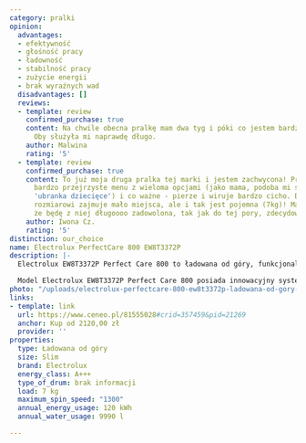 ```yaml
---
category: pralki
opinion:
  advantages:
  - efektywność
  - głośność pracy
  - ładowność
  - stabilność pracy
  - zużycie energii
  - brak wyraźnych wad
  disadvantages: []
  reviews:
  - template: review
    confirmed_purchase: true
    content: Na chwile obecna pralkę mam dwa tyg i póki co jestem bardzo zadowolona.
      Oby służyła mi naprawdę długo.
    author: Malwina
    rating: '5'
  - template: review
    confirmed_purchase: true
    content: To już moja druga pralka tej marki i jestem zachwycona! Pralka ta posiada
      bardzo przejrzyste menu z wieloma opcjami (jako mama, podoba mi się wariant
      'ubranka dziecięce') i co ważne - pierze i wiruje bardzo cicho. Dzięki swemu
      rozmiarowi zajmuje mało miejsca, ale i tak jest pojemna (7kg)! Mam nadzieję,
      że będę z niej długoooo zadowolona, tak jak do tej pory, zdecydowanie polecam.
    author: Iwona Cz.
    rating: '5'
distinction: our_choice
name: Electrolux PerfectCare 800 EW8T3372P
description: |-
  Electrolux EW8T3372P Perfect Care 800 to ładowana od góry, funkcjonalna pralka o najwyższej możliwej klasie energetycznej. Jest to urządzenie typu slim. Dzięki temu nadaje się idealnie do małych i trudno ustawnych mieszkań. Pralka została wyposażona w inteligentny system ważenia ładunku, który samodzielnie dobiera najbardziej zalecany cykl dla konkretnego prania.

  Model Electrolux EW8T3372P Perfect Care 800 posiada innowacyjny system Ultra Care, zapewniający czyste pranie w niskich temperaturach, już od 30 °C. Pranie jest skuteczne dzięki aktywacji płynów zmiękczających i środków piorących, które mieszają się ze sobą jeszcze zanim trafią do bębna pralki. Detergenty docierają w głąb tkaniny, gwarantując odpowiednią świeżość i ochronę tkanin. Co więcej, ten model nie tylko pierze, ale także pomaga w prasowaniu. Służą do tego specjalne programy parowe, które umożliwiają użytkownikowi w łatwy i szybki sposób pozbyć się niewielkich zagnieceń.
photo: "/uploads/electrolux-perfectcare-800-ew8t3372p-ladowana-od-gory-slim.png"
links:
- template: link
  url: https://www.ceneo.pl/81555028#crid=357459&pid=21269
  anchor: Kup od 2120,00 zł
  provider: ''
properties:
  type: Ładowana od góry
  size: Slim
  brand: Electrolux
  energy_class: A+++
  type_of_drum: brak informacji
  load: 7 kg
  maximum_spin_speed: "1300"
  annual_energy_usage: 120 kWh
  annual_water_usage: 9990 l

---
```

